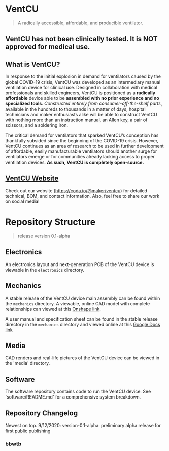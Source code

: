 # VentCU
> A radically accessible, affordable, and producible ventilator. 

## VentCU has not been clinically tested. It is NOT approved for medical use.

## What is VentCU?
In response to the initial explosion in demand for ventilators caused by the global COVID-19 crisis, VentCU was developed as an intermediary manual ventilation device for clinical use.  Designed in collaboration with medical professionals and skilled engineers, VentCU is positioned as a **radically affordable** device able to be **assembled with no prior experience and no specialized tools**.  *Constructed entirely from consumer-off-the-shelf parts*, available in the hundreds to thousands in a matter of days, hospital technicians and maker enthusiasts alike will be able to construct VentCU with nothing more than an instruction manual, an Allen key, a pair of scissors, and a soldering iron.

The critical demand for ventilators that sparked VentCU’s conception has thankfully subsided since the beginning of the COVID-19 crisis.  However, VentCU continues as an area of research to be used in further development of affordable, easily manufacturable ventilators should another surge for ventilators emerge or for communities already lacking access to proper ventilation devices.  **As such, VentCU is completely open-source.**

## [VentCU Website](https://coda.io/@maker/ventcu) 
Check out our website (https://coda.io/@maker/ventcu) for detailed technical, BOM, and contact information.
Also, feel free to share our work on social media!

# Repository Structure
> release version 0.1-alpha
## Electronics
An electronics layout and next-generation PCB of the VentCU device is viewable in the `electronics` directory. 

## Mechanics
A stable release of the VentCU device main assembly can be found within the `mechanics` directory. A viewable, online CAD model with complete relationships can viewed at this [Onshape link](https://cad.onshape.com/documents/f7de46ca7dc3a8d28aa71883/w/2f9839ab30d7aa3f0e55734c/e/351b5eba45a0f5e74e63c1ba).

A user manual and specification sheet can be found in the stable release directory in the `mechanics` directory and viewed online at this [Google Docs link](https://docs.google.com/document/d/146-ZcDFsmwu9b4q7zNh3ngux9tSg6TSOEBYOS_3Alh4/edit?usp=sharing)

## Media
CAD renders and real-life pictures of the VentCU device can be viewed in the 'media' directory.

## Software
The software repository contains code to run the VentCU device. See 'software\README.md' for a comprehensive system breakdown. 

## Repository Changelog
Newest on top.
9/12/2020: version-0.1-alpha: preliminary alpha release for first public publishing
### bbwtb
